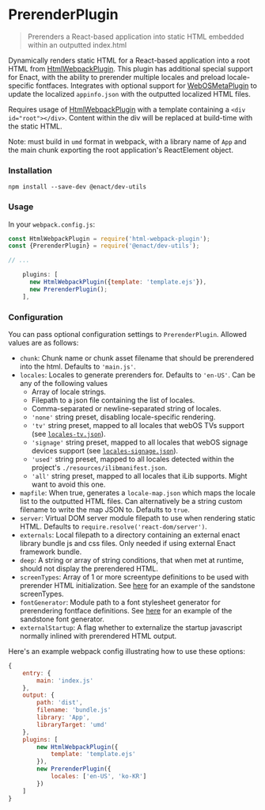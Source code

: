 # PrerenderPlugin

> Prerenders a React-based application into static HTML embedded within an outputted index.html

Dynamically renders static HTML for a React-based application into a root HTML from [HtmlWebpackPlugin](https://github.com/jantimon/html-webpack-plugin).  This plugin has additional special support for Enact, with the ability to prerender multiple locales and preload locale-specific fontfaces. Integrates with optional support for [WebOSMetaPlugin](../WebOSMetaPlugin/README.md) to update the localized `appinfo.json` with the outputted localized HTML files.

Requires usage of [HtmlWebpackPlugin](https://github.com/jantimon/html-webpack-plugin) with a template containing a `<div id="root"></div>`. Content within the div will be replaced at build-time with the static HTML.

Note: must build in `umd` format in webpack, with a library name of `App` and the main chunk exporting the root application's ReactElement object.

### Installation

```
npm install --save-dev @enact/dev-utils
```

### Usage

In your `webpack.config.js`:

```js
const HtmlWebpackPlugin = require('html-webpack-plugin');
const {PrerenderPlugin} = require('@enact/dev-utils');

// ...

    plugins: [
      new HtmlWebpackPlugin({template: 'template.ejs'}),
      new PrerenderPlugin();
    ],
```

### Configuration
You can pass optional configuration settings to `PrerenderPlugin`.
Allowed values are as follows:

- `chunk`: Chunk name or chunk asset filename that should be prerendered into the html. Defaults to `'main.js'`.
- `locales`: Locales to generate prerenders for. Defaults to `'en-US'`. Can be any of the following values
  - Array of locale strings.
  - Filepath to a json file containing the list of locales.
  - Comma-separated or newline-separated string of locales.
  - `'none'` string preset, disabling locale-specific rendering.
  - `'tv'` string preset, mapped to all locales that webOS TVs support (see [`locales-tv.json`](https://github.com/enactjs/dev-utils/blob/master/plugins/PrerenderPlugin/locales-tv.json)).
  - `'signage'` string preset, mapped to all locales that webOS signage devices support (see [`locales-signage.json`](https://github.com/enactjs/dev-utils/blob/master/plugins/PrerenderPlugin/locales-signage.json)).
  - `'used'` string preset, mapped to all locales detected within the project's `./resources/ilibmanifest.json`.
  - `'all'` string preset, mapped to all locales that iLib supports. Might want to avoid this one.
- `mapfile`:  When true, generates a `locale-map.json` which maps the locale list to the outputted HTML files. Can alternatively be a string custom filename to write the map JSON to. Defaults to `true`.
- `server`: Virtual DOM server module filepath to use when rendering static HTML. Defaults to `require.resolve('react-dom/server')`.
- `externals`: Local filepath to a directory containing an external enact library bundle js and css files. Only needed if using external Enact framework bundle.
- `deep`: A string or array of string conditions, that when met at runtime, should not display the prerendered HTML.
- `screenTypes`: Array of 1 or more screentype definitions to be used with prerender HTML initialization. See [here](https://github.com/enactjs/sandstone/tree/master/ThemeDecorator/screenTypes.json) for an example of the sandstone screenTypes.
- `fontGenerator`: Module path to a font stylesheet generator for prerendering fontface definitions. See [here](https://github.com/enactjs/sandstone/tree/master/ThemeDecorator/fontGenerator.js) for an example of the sandstone font generator.
- `externalStartup`:  A flag whether to externalize the startup javascript normally inlined with prerendered HTML output.

Here's an example webpack config illustrating how to use these options:
```javascript
{
	entry: {
		main: 'index.js'
	},
	output: {
		path: 'dist',
		filename: 'bundle.js'
		library: 'App',
  		libraryTarget: 'umd'
	},
	plugins: [
		new HtmlWebpackPlugin({
			template: 'template.ejs'
		}),
		new PrerenderPlugin({
			locales: ['en-US', 'ko-KR']
		})
	]
}
```
